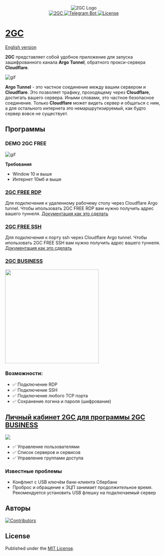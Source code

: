 <div id="header" align="center">
        <img src="https://pub-a89b5697d4074daeb851dc6c011ed225.r2.dev/2gc_logo.ico" alt="2GC Logo"">
</div>
<div id="badges" align="center">
    <a href="https://2gc.ru" target="_blank">
        <img src="https://img.shields.io/badge/website-000000?style=for-the-badge&logoColor=white" alt="2GC"/>
    </a>
    <a href="https://t.me/suppport2gc_bot" target="_blank">
        <img src="https://img.shields.io/badge/Telegram-2CA5E0?style=for-the-badge&logo=telegram&logoColor=white" alt="Telegram Bot"/>
    </a>
    <a href="https://t.me/suppport2gc_bot" target="_blank">
        <img src="https://img.shields.io/github/license/mlanies/2GC" alt="License"/>
    </a>
</div>

# [2GC](https://2gc.ru)

<p>
    <a href="README_en.md">English version</a>
</p>


**2GC** представляет собой удобное приложение для запуска зашифрованного канала **Argo Tunnel**, обратного прокси-сервера **Cloudflare**. 

![gif](https://pub-39c0bfd961854a87ad355d11701329e5.r2.dev/2gc-cf.png)

**Argo Tunnel** - это частное соединение между вашим сервером и **Cloudflare**. Это позволяет трафику, проходящему через **Cloudflare**, достигать вашего сервера. Иными словами, это частное безопасное соединение. Только **Cloudflare** может видеть сервер и общаться с ним, а для остального интернета это немаршрутизируемый, как будто сервер вовсе не существует.

## Программы 

### DEMO 2GC FREE

![gif](https://github.com/mlanies/2GC-app-ras/blob/main/2gc-free.gif)

**Требования**
- Window 10 и выше
- Интернет 10мб и выше

### [2GC FREE RDP](https://2gc.ru/download)
Для подключения к удаленному рабочему столу через Cloudflare Argo tunnel.
Чтобы ипользовать 2GC FREE RDP вам нужно получить адрес вашего туннеля. <a href="doc_ru.md">Документация как это сделать </a>


### [2GC FREE SSH](https://2gc.ru/download)
Для подключения к порту ssh через Cloudflare Argo tunnel.
Чтобы ипользовать 2GC FREE SSH вам нужно получить адрес вашего туннеля. <a href="doc_ru.md">Документация как это сделать </a>


### [2GC BUSINESS](https://2gc.ru/download) 
<div id="header">
  <img src="https://pub-a89b5697d4074daeb851dc6c011ed225.r2.dev/2gc_app_list.svg" width="300"/>
</div>

### Возможности:
- ✅ Подключение RDP
- ✅ Подключение SSH
- ✅ Подключение любого TCP порта
- ✅ Сохранение логина и пароля (шифрование)



## <a href="doc_ru.md">Личный кабинет 2GC для программы 2GC BUSINESS</a>
<div id="header">
  <img src="https://pub-a89b5697d4074daeb851dc6c011ed225.r2.dev/lk_2gc.png"/>
</div>

- ✅ Управление пользователями
- ✅ Список серверов и сервисов
- ✅ Управление группами доступа



### Известные проблемы
- Конфликт с USB ключём банк-клиента Сбербанк
- Проброс и обращение к ЭЦП занимает продолжительное время. Рекомендуется установить USB флешку на подключаемый сервер


## Авторы

<a href="https://github.com/mlanies/2GC/graphs/contributors">
  <img src="https://contrib.rocks/image?repo=mlanies/2GC" alt="Contributors" />
</a>

## License

Published under the [MIT License](./LICENCE).
